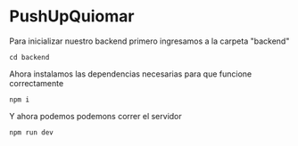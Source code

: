 # PushUpQuiomar

Para inicializar nuestro backend primero ingresamos  a la carpeta "backend"
    
    cd backend

Ahora instalamos las dependencias necesarias para que funcione correctamente

    npm i

Y ahora podemos podemons correr el servidor

    npm run dev
    
